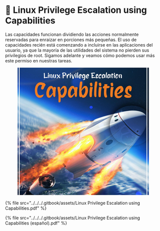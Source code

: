 # 👥 Linux Privilege Escalation using Capabilities

Las capacidades funcionan dividiendo las acciones normalmente reservadas para enraizar en porciones más pequeñas. El uso de capacidades recién está comenzando a incluirse en las aplicaciones del usuario, ya que la mayoría de las utilidades del sistema no pierden sus privilegios de root. Sigamos adelante y veamos cómo podemos usar más este permiso en nuestras tareas.



<figure><img src="../../../.gitbook/assets/Linux-Privilege-Escalation-using-Capabilities-pdf.png" alt=""><figcaption></figcaption></figure>



{% file src="../../../.gitbook/assets/Linux Privilege Escalation using Capabilities.pdf" %}



{% file src="../../../.gitbook/assets/Linux Privilege Escalation using Capabilities (español).pdf" %}
